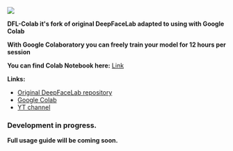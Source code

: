 ![](https://github.com/chervonij/DFL-Colab/blob/master/DFL-Colab.jpg)

**DFL-Colab it's fork of original DeepFaceLab adapted to using with Google Colab**

**With Google Colaboratory you can freely train your model for 12 hours per session**

**You can find Colab Notebook here:** [Link](https://colab.research.google.com/github/chervonij/DFL-Colab/blob/master/DFL_Colab_Demo.ipynb)

**Links:**
* [Original DeepFaceLab repository](https://github.com/iperov/DeepFaceLab)
* [Google Colab](https://colab.research.google.com/)
* [YT channel](https://www.youtube.com/channel/UCTKBl8kB6DJ_qLnk1NGDGbQ)



### Development in progress.

**Full usage guide will be coming soon.**
